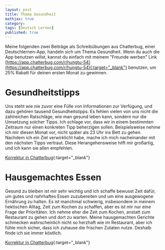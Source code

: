 ```yaml
---
layout: post
title: Thema Gesundheit
mathjax: true
category:
tags: [Deutsch Lernen]
published: true
---
```

Meine folgenden zwei Beiträge als Schreibübungen aus Chatterbug, einer Deutschlernen-App, handeln sich um Thema Gesundheit. Wenn du auch die App benutzen willst, kannst du einfach mit meinem "Freunde werben" Link [https://app.chatterbug.com/r/hungtu-54](https://app.chatterbug.com/r/hungtu-54){:target="_blank"} benutzen, um 25% Rabatt für deinen ersten Monat zu gewinnen.

# Gesundheitstipps
Uns steht wie nie zuvor eine Fülle von Informationen zur Verfügung, und dazu gehören tausend Gesundheitstipps. Es fehlen vielen von uns nicht die zahlreichen Ratschläge, wie man gesund leben kann, sondern nur die Umsetzung solcher Tipps. Ich schlage vor, dass wir in einem bestimmten Zeitraum nur einen konkreten Tipp beherzigen sollen. Beispielsweise nehme ich mir diesen Monat vor, nicht später als 23 Uhr ins Bett zu gehen. Nachdem ich ein Ziel verwirklicht habe, mache ich mich nacheinander mit den nächsten Tipps vertraut. Diese Herangehensweise hilft mir großartig, und ich kann sie allen empfehlen.

[Korrektur in Chatterbug](https://go.chatterbug.com/journal/HrHThf45KsLJrPYUsZStbRLj){:target="_blank"}

# Hausgemachtes Essen
Gesund zu bleiben ist mir sehr wichtig und ich schaffe bewusst Zeit dafür, um gutes und nahrhaftes Essen zuzubereiten und um eine ausgewogene Ernährung zu halten. Es ist manchmal schwierig, insbesondere in meinem hektischen Alltag, Zeit zum Kochen zu schaffen, aber es ist mir nur eine Frage der Prioritäten. Ich nehme eher die Zeit zum Kochen, anstatt zum Restaurant zu gehen und dort zu warten. Meine hausgemachten Gerichte schmecken wahrscheinlich nicht so herzhaft wie im Restaurant, aber ich fühle mich sicher, dass ich zuhause die frischen Zutaten nutze. Deshalb finde ich sie immer köstlich.

[Korrektur in Chatterbug](https://go.chatterbug.com/journal/NQ1KfLvSjSYDMcfzPJ9s3tiw){:target="_blank"}